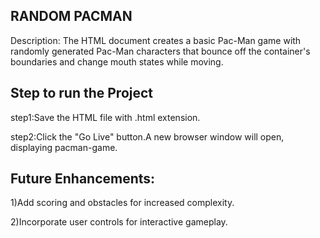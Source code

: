 ## RANDOM PACMAN
Description:
The HTML document creates a basic Pac-Man game with randomly generated Pac-Man characters that bounce off the container's boundaries and change mouth states while moving.

## Step to run the Project
step1:Save the HTML file with .html extension.

step2:Click the "Go Live" button.A new browser window will open, displaying pacman-game.

## Future Enhancements:
1)Add scoring and obstacles for increased complexity.

2)Incorporate user controls for interactive gameplay.
